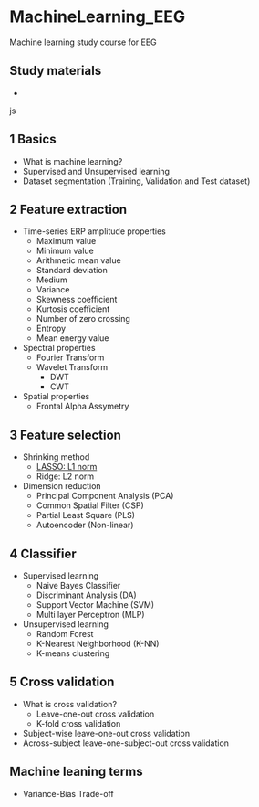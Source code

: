 # MachineLearning_EEG
Machine learning study course for EEG

## Study materials
-
js
## 1 Basics
- What is machine learning?
- Supervised and Unsupervised learning
- Dataset segmentation (Training, Validation and Test dataset)

## 2 Feature extraction
- Time-series ERP amplitude properties
  - Maximum value
  - Minimum value
  - Arithmetic mean value
  - Standard deviation
  - Medium
  - Variance
  - Skewness coefficient
  - Kurtosis coefficient
  - Number of zero crossing
  - Entropy
  - Mean energy value
- Spectral properties
  - Fourier Transform
  - Wavelet Transform
    - DWT
    - CWT
- Spatial properties
  - Frontal Alpha Assymetry

## 3 Feature selection
- Shrinking method
  - [LASSO: L1 norm](http://blueskyvision.tistory.com/193)
  - Ridge: L2 norm
- Dimension reduction
  - Principal Component Analysis (PCA)
  - Common Spatial Filter (CSP)
  - Partial Least Square (PLS)
  - Autoencoder (Non-linear)

## 4 Classifier
- Supervised learning
  - Naive Bayes Classifier
  - Discriminant Analysis (DA)
  - Support Vector Machine (SVM)
  - Multi layer Perceptron (MLP)
- Unsupervised learning
  - Random Forest
  - K-Nearest Neighborhood (K-NN)
  - K-means clustering

## 5 Cross validation
 - What is cross validation?
   - Leave-one-out cross validation
   - K-fold cross validation
 - Subject-wise leave-one-out cross validation
 - Across-subject leave-one-subject-out cross validation

## Machine leaning terms
 - Variance-Bias Trade-off

